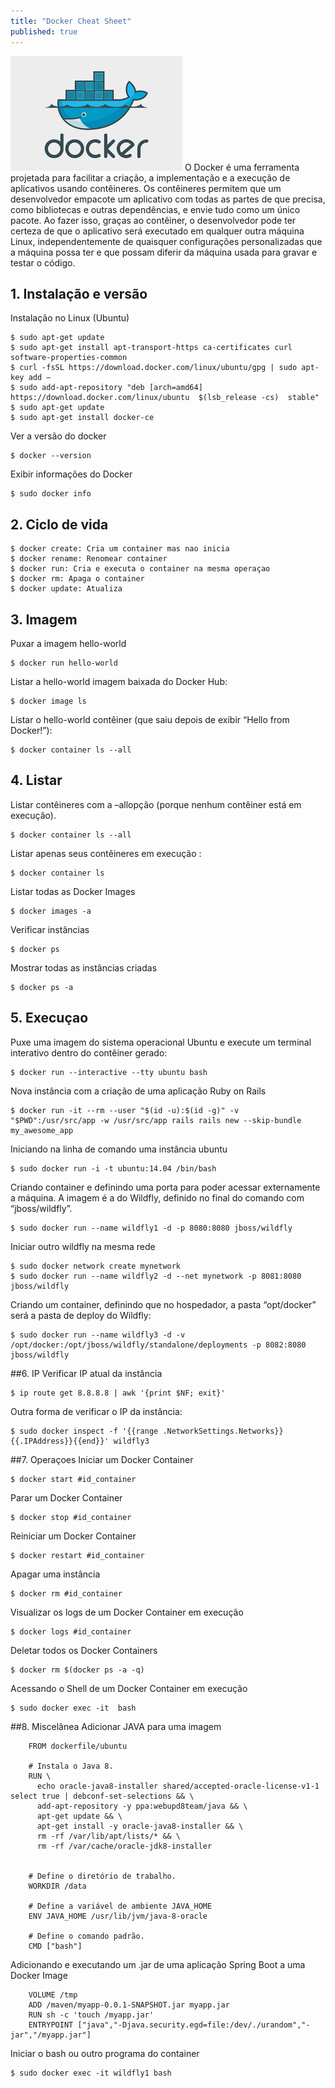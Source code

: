 ```yaml
---
title: "Docker Cheat Sheet"
published: true
---
```


![alt text](https://raw.githubusercontent.com/fabiodamas/fabiodamas.github.io/master/_posts/images/docker.png "Docker Cheat Sheet") O Docker é uma ferramenta projetada para facilitar a criação, a implementação e a execução de aplicativos usando contêineres. Os contêineres permitem que um desenvolvedor empacote um aplicativo com todas as partes de que precisa, como bibliotecas e outras dependências, e envie tudo como um único pacote. 
Ao fazer isso, graças ao contêiner, o desenvolvedor pode ter certeza de que o aplicativo será executado em qualquer outra máquina Linux, independentemente de quaisquer configurações personalizadas que a máquina possa ter e que possam diferir da máquina usada para gravar e testar o código.

## 1. Instalação e versão
Instalação no Linux (Ubuntu)
```console
$ sudo apt-get update 
$ sudo apt-get install apt-transport-https ca-certificates curl software-properties-common
$ curl -fsSL https://download.docker.com/linux/ubuntu/gpg | sudo apt-key add –
$ sudo add-apt-repository "deb [arch=amd64] https://download.docker.com/linux/ubuntu  $(lsb_release -cs)  stable" 
$ sudo apt-get update
$ sudo apt-get install docker-ce
```

Ver a versão do docker
```console 
$ docker --version
```

Exibir informações do Docker
```console 
$ sudo docker info
```

## 2. Ciclo de vida
```console 
$ docker create: Cria um container mas nao inicia
$ docker rename: Renomear container
$ docker run: Cria e executa o container na mesma operaçao
$ docker rm: Apaga o container
$ docker update: Atualiza
```

## 3. Imagem
Puxar a imagem hello-world
```console 
$ docker run hello-world
```

Listar a hello-world imagem baixada do Docker Hub:
```console 
$ docker image ls
```

Listar o hello-world contêiner (que saiu depois de exibir “Hello from Docker!”):
```console 
$ docker container ls --all
```

## 4. Listar
Listar contêineres com a –allopção (porque nenhum contêiner está em execução).
```console 
$ docker container ls --all
```

Listar apenas seus contêineres em execução :
```console 
$ docker container ls
```

Listar todas as Docker Images
```console 
$ docker images -a
```

Verificar instâncias
```console 
$ docker ps
```

Mostrar todas as instâncias criadas
```console 
$ docker ps ­-a
```

## 5. Execuçao
Puxe uma imagem do sistema operacional Ubuntu e execute um terminal interativo dentro do contêiner gerado:
```console 
$ docker run --interactive --tty ubuntu bash
```

Nova instância com a criação de uma aplicação Ruby on Rails
```console 
$ docker run -it --rm --user "$(id -u):$(id -g)" -v "$PWD":/usr/src/app -w /usr/src/app rails rails new --skip-bundle my_awesome_app
```

Iniciando na linha de comando uma instância ubuntu
```console 
$ sudo docker run -i -t ubuntu:14.04 /bin/bash
```

Criando container e definindo uma porta para poder acessar externamente a máquina. A imagem é a do Wildfly, definido no final do comando com “jboss/wildfly”.
```console 
$ sudo docker run --name wildfly1 -d -p 8080:8080 jboss/wildfly
```

Iniciar outro wildfly na mesma rede
```console 
$ sudo docker network create mynetwork
$ sudo docker run --name wildfly2 -d --net mynetwork -p 8081:8080 jboss/wildfly
```

Criando um container, definindo que no hospedador, a pasta “opt/docker” será a pasta de deploy do Wildfly:
```console 
$ sudo docker run --name wildfly3 -d -v /opt/docker:/opt/jboss/wildfly/standalone/deployments -p 8082:8080 jboss/wildfly
```

##6. IP
Verificar IP atual da instância
```console 
$ ip route get 8.8.8.8 | awk '{print $NF; exit}'
```

Outra forma de verificar o IP da instância:
```console 
$ sudo docker inspect -f '{{range .NetworkSettings.Networks}}{{.IPAddress}}{{end}}' wildfly3
```

##7. Operaçoes
Iniciar um Docker Container
```console 
$ docker start #id_container
```

Parar um Docker Container
```console 
$ docker stop #id_container
```

Reiniciar um Docker Container
```console 
$ docker restart #id_container
```

Apagar uma instância
```console 
$ docker rm #id_container
```

Visualizar os logs de um Docker Container em execução
```console 
$ docker logs #id_container
```

Deletar todos os Docker Containers
```console 
$ docker rm $(docker ps -a -q)
```

Acessando o Shell de um Docker Container em execução
```console 
$ sudo docker exec -it  bash
```

##8. Miscelânea
Adicionar JAVA para uma imagem
```console 
    FROM dockerfile/ubuntu
 
    # Instala o Java 8.
    RUN \
      echo oracle-java8-installer shared/accepted-oracle-license-v1-1 select true | debconf-set-selections && \
      add-apt-repository -y ppa:webupd8team/java && \
      apt-get update && \
      apt-get install -y oracle-java8-installer && \
      rm -rf /var/lib/apt/lists/* && \
      rm -rf /var/cache/oracle-jdk8-installer
    
    
    # Define o diretório de trabalho.
    WORKDIR /data
    
    # Define a variável de ambiente JAVA_HOME
    ENV JAVA_HOME /usr/lib/jvm/java-8-oracle
    
    # Define o comando padrão.
    CMD ["bash"]
```

Adicionando e executando um .jar de uma aplicação Spring Boot a uma Docker Image
```console 
    VOLUME /tmp
    ADD /maven/myapp-0.0.1-SNAPSHOT.jar myapp.jar
    RUN sh -c 'touch /myapp.jar'
    ENTRYPOINT ["java","-Djava.security.egd=file:/dev/./urandom","-jar","/myapp.jar"]
```

Iniciar o bash ou outro programa do container
```console 
$ sudo docker exec -it wildfly1 bash
```




